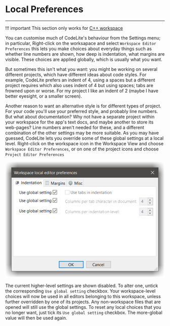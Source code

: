 # Local Preferences
---

!!! important
    This section only works for [C++ workspace][1]
    

You can customise much of CodeLite's behaviour from the Settings menu; in particular, Right-click on the worksapace and
select `Workspace Editor Preferences` this lets you make choices about everyday things such as whether line numbers are shown, 
how deep is indentation, what margins are visible. These choices are applied globally, which is usually what you want.

But sometimes this isn't what you want: you might be working on several different projects, which have different ideas about code styles. 
For example, CodeLite prefers an indent of 4, using a spaces but a different project requires which also uses indent of 4 but using spaces; 
tabs are frowned upon or worse. For my project I like an indent of 2 (maybe I have better eyesight, or a smaller screen).

Another reason to want an alternative style is for different types of project. For your code you'll use your preferred style, and probably line
numbers. But what about documentation? Why not have a separate project within your workspace for the app's text docs, and maybe another to store
its web-pages? Line numbers aren't needed for these, and a different combination of the other settings may be more suitable.
As you may have guessed, CodeLite lets you override some of these global settings at a local level. Right-click on the workspace icon in the Workspace View and choose `Workspace Editor Preferences`, or on one of the project icons and choose `Project Editor Preferences`

![1](images/misc_workspace_editor_preferences.png)

The current higher-level settings are shown disabled. To alter one, untick the corresponding `Use global setting` checkbox. 
Your workspace-level choices will now be used in all editors belonging to this workspace, unless further overridden by one of its projects. 
Any non-workspace files that are opened will still use the global settings.
To reset any local choices that you no longer want, just tick its `Use global setting` checkbox. The more-global value will then be used again. 


 [1]: /workspaces/default
 
